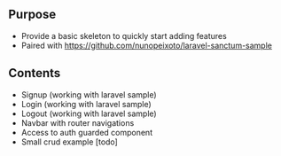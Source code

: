 ## Purpose
- Provide a basic skeleton to quickly start adding features 
- Paired with https://github.com/nunopeixoto/laravel-sanctum-sample


## Contents

- Signup (working with laravel sample)
- Login (working with laravel sample)
- Logout (working with laravel sample)
- Navbar with router navigations
- Access to auth guarded component
- Small crud example [todo]

